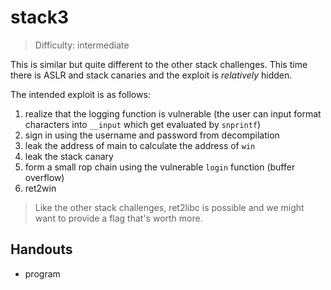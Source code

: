 # stack3

>Difficulty: intermediate

This is similar but quite different to the other stack challenges. This time there is ASLR and stack canaries and the exploit is *relatively* hidden.

The intended exploit is as follows:

1. realize that the logging function is vulnerable (the user can input format characters into `__input` which get evaluated by `snprintf`)
1. sign in using the username and password from decompilation
1. leak the address of main to calculate the address of `win`
1. leak the stack canary
1. form a small rop chain using the vulnerable `login` function (buffer overflow)
1. ret2win

>Like the other stack challenges, ret2libc is possible and we might want to provide a flag that's worth more.

## Handouts

- program
